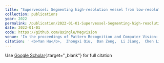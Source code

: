 ```yaml
---
title: "Supervessel: Segmenting high-resolution vessel from low-resolution retinal image"
collection: publications
year: 2022
permalink: /publication/2022-01-01-Supervessel-Segmenting-high-resolution-vessel-from-low-resolution-retinal-image
date: 2022-01-01
code: https://github.com/Qsingle/Megvision
venue: 'In the proceedings of Pattern Recognition and Computer Vision: 5th Chinese Conference, PRCV 2022, Shenzhen, China, November 4--7, 2022, Proceedings, Part II'
citation: ' <b>Yan Hu</b>,  Zhongxi Qiu,  Dan Zeng,  Li Jiang,  Chen Lin,  Jiang Liu, &quot;Supervessel: Segmenting high-resolution vessel from low-resolution retinal image.&quot; In the proceedings of Pattern Recognition and Computer Vision: 5th Chinese Conference, PRCV 2022, Shenzhen, China, November 4--7, 2022, Proceedings, Part II, 2022.'
---
```

Use [Google Scholar](https://scholar.google.com/scholar?q=Supervessel:+Segmenting+high+resolution+vessel+from+low+resolution+retinal+image){:target="_blank"} for full citation